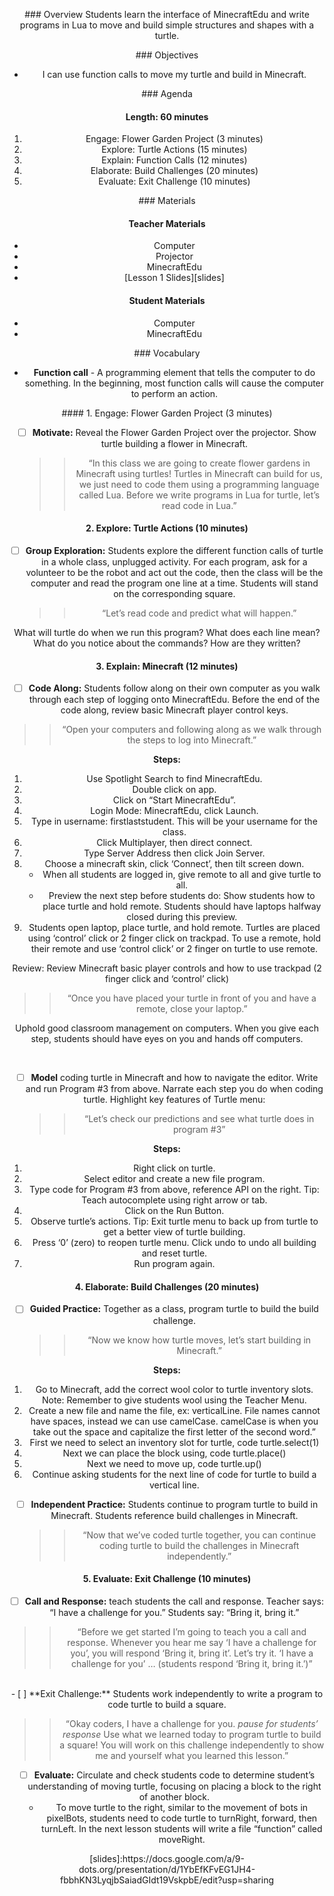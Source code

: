 <header title='Turtles & Minecraft' subtitle='Flower Garden: Lesson 1'/>

<notable>

<iconp src='/icons/activity.png'>### Overview</iconp>
Students learn the interface of MinecraftEdu and write programs in Lua to move and build simple structures and shapes with a turtle.  

<iconp src='/icons/objectives.png'>### Objectives</iconp>
- I can use function calls to move my turtle and build in Minecraft.

<iconp src='/icons/agenda.png'>### Agenda</iconp>

#### Length: 60 minutes

1. Engage: Flower Garden Project (3 minutes)
1. Explore: Turtle Actions (15 minutes)
1. Explain: Function Calls (12 minutes)
1. Elaborate: Build Challenges (20 minutes)
1. Evaluate: Exit Challenge (10 minutes)

<note>

<iconp src='/icons/materials.png'>### Materials</iconp>

#### Teacher Materials
- Computer
- Projector
- MinecraftEdu
- [Lesson 1 Slides][slides]


#### Student Materials
- Computer
- MinecraftEdu


<iconp src='/icons/vocab.png'>### Vocabulary</iconp>
- **Function call** - A programming element that tells the computer to do something. In the beginning, most function calls will cause the computer to perform an action.

</note>
<pagebreak/>
#### 1. Engage: Flower Garden Project (3 minutes)

- [ ] **Motivate:** Reveal the Flower Garden Project over the projector. Show turtle building a flower in Minecraft.
  >>“In this class we are going to create flower gardens in Minecraft using turtles! Turtles in Minecraft can build for us, we just need to code them using a programming language called Lua. Before we write programs in Lua for turtle, let’s read code in Lua.”



#### 2. Explore: Turtle Actions (10 minutes)

- [ ] **Group Exploration:** Students explore the different function calls of turtle in a whole class, unplugged activity. For each program, ask for a volunteer to be the robot and act out the code, then the class will be the computer and read the program one line at a time. Students will stand on the corresponding square.
  >> “Let’s read code and predict what will happen.”

<iconp type='question'>What will turtle do when we run this program?</iconp>
<iconp type='question'>What does each line mean?</iconp>
<iconp type='question'>What do you notice about the commands? How are they written?</iconp>



#### 3. Explain: Minecraft (12 minutes)

- [ ] **Code Along:**  Students follow along on their own computer as you walk through each step of logging onto MinecraftEdu. Before the end of the code along, review basic Minecraft player control keys.

> > “Open your computers and following along as we walk through the steps to log into Minecraft.”

**Steps:**
  1. Use Spotlight Search to find MinecraftEdu.
  2. Double click on app.
  3. Click on “Start MinecraftEdu”.
  4. Login Mode: MinecraftEdu, click Launch.
  5. Type in username: firstlaststudent. This will be your username for the class.
  6. Click Multiplayer, then direct connect.
  7. Type Server Address then click Join Server.
  8. Choose a minecraft skin, click ‘Connect’, then tilt screen down.
        - When all students are logged in, give remote to all and give turtle to all.  
        - Preview the next step before students do: Show students how to place turtle and hold remote. Students should have laptops halfway closed during this preview.
  9. Students open laptop, place turtle, and hold remote. Turtles are placed using ‘control’ click or 2 finger click on trackpad. To use a remote, hold their remote and use ‘control click’ or 2 finger on turtle to use remote.

Review: Review Minecraft basic player controls and how to use trackpad (2 finger click and ‘control’ click)

> > “Once you have placed your turtle in front of you and have a remote, close your laptop.”

<note type="tip">Uphold good classroom management on computers. When you give each step, students should have eyes on you and hands off computers.
</note>

<br/>

- [ ] **Model** coding turtle in Minecraft and how to navigate the editor. Write and run Program #3 from above. Narrate each step you do when coding turtle. Highlight key features of Turtle menu:
  >> “Let’s check our predictions and see what turtle does in program #3”


**Steps:**
  1. Right click on turtle.
  2. Select editor and create a new file program.
  3. Type code for Program #3 from above, reference API on the right.
      Tip: Teach autocomplete using right arrow or tab.
  4. Click on the Run Button.
  5. Observe turtle’s actions.
      Tip: Exit turtle menu to back up from turtle to get a better view of turtle building.
  6. Press ‘0’ (zero) to reopen turtle menu. Click undo to undo all building and reset turtle.
  7. Run program again.

#### 4. Elaborate: Build Challenges (20 minutes)

- [ ] **Guided Practice:** Together as a class, program turtle to build the build challenge.
  >> “Now we know how turtle moves, let’s start building in Minecraft.”

**Steps:**
  1. Go to Minecraft, add the correct wool color to turtle inventory slots.
	Note: Remember to give students wool using the Teacher Menu.
  1. Create a new file and name the file, ex: verticalLine. File names cannot have spaces, instead we can use camelCase. camelCase is when you take out the space and capitalize the first letter of the second word.”
  1. First we need to select an inventory slot for turtle, code turtle.select(1)
  1. Next we can place the block using, code turtle.place()
  1. Next we need to move up, code turtle.up()
  1. Continue asking students for the next line of code for turtle to build a vertical line.



- [ ] **Independent Practice:** Students continue to program turtle to build in Minecraft. Students reference build challenges in Minecraft.
  >> “Now that we’ve coded turtle together, you can continue coding turtle to build the challenges in Minecraft independently.”


#### 5. Evaluate: Exit Challenge (10 minutes)

- [ ] **Call and Response:** teach students the call and response. Teacher says: “I have a challenge for you.” Students say: “Bring it, bring it.”

> > “Before we get started I’m going to teach you a call and response. Whenever you hear me say ‘I have a challenge for you’, you will respond ‘Bring it, bring it’. Let’s try it. ‘I have a challenge for you’ … (students respond ‘Bring it, bring it.’)”

<br/>

<pagebreak/>
- [ ] **Exit Challenge:** Students work independently to write a program to code turtle to build a square.

> > “Okay coders, I have a challenge for you. *pause for students’ response*   Use what we learned today to program turtle to build a square! You will work on this challenge independently to show me and yourself what you learned this lesson.”


- [ ] **Evaluate:** Circulate and check students code to determine student’s understanding of moving turtle, focusing on placing a block to the right of another block.
  - To move turtle to the right, similar to the movement of bots in pixelBots, students need to code turtle to turnRight, forward, then turnLeft. In the next lesson students will write a file “function” called moveRight.



</notable>
[slides]:https://docs.google.com/a/9-dots.org/presentation/d/1YbEfKFvEG1JH4-fbbhKN3LyqjbSaiadGIdt19VskpbE/edit?usp=sharing
